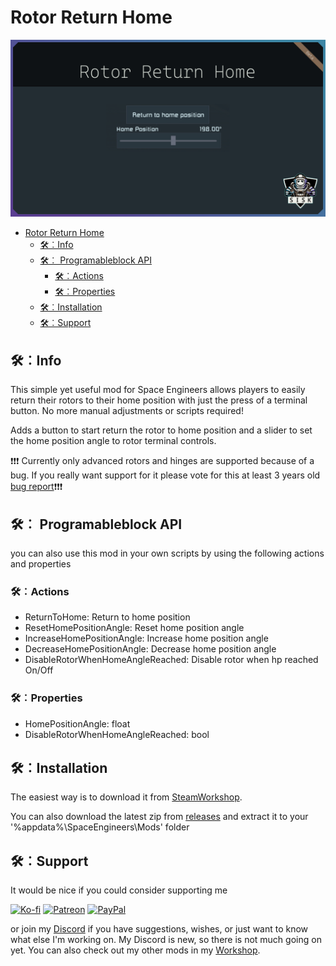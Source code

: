 ﻿# Rotor Return Home
![RotorReturnHome](./Mod/thumb.png)

- [Rotor Return Home](#rotor-return-home)
  - [🛠︰Info](#info)
  - [🛠︰ Programableblock API](#-programableblock-api)
    - [🛠︰Actions](#actions)
    - [🛠︰Properties](#properties)
  - [🛠︰Installation](#installation)
  - [🛠︰Support](#support)

## 🛠︰Info

This simple yet useful mod for Space Engineers allows players to easily return their rotors to their home position with just the press of a terminal button.
No more manual adjustments or scripts required!

Adds a button to start return the rotor to home position and a slider to set the home position angle to rotor terminal controls.

❗❗❗ Currently only advanced rotors and hinges are supported because of a bug.
If you really want support for it please vote for this at least 3 years old [bug report](https://support.keenswh.com/spaceengineers/pc/topic/mod-api-terminal-controls-cannot-be-added-to-rotors)❗❗❗

## 🛠︰ Programableblock API

you can also use this mod in your own scripts by using the following actions and properties

### 🛠︰Actions

* ReturnToHome: Return to home position
* ResetHomePositionAngle: Reset home position angle
* IncreaseHomePositionAngle: Increase home position angle
* DecreaseHomePositionAngle: Decrease home position angle
* DisableRotorWhenHomeAngleReached: Disable rotor when hp reached On/Off

### 🛠︰Properties

* HomePositionAngle: float
* DisableRotorWhenHomeAngleReached: bool

## 🛠︰Installation

The easiest way is to download it from [SteamWorkshop](https://steamcommunity.com/sharedfiles/filedetails/?id=3148640475).

You can also download the latest zip from [releases](https://github.com/SiskSjet/RotorReturnHome/releases) and extract it to your '%appdata%\SpaceEngineers\Mods' folder

## 🛠︰Support

It would be nice if you could consider supporting me 

[![Ko-fi](https://steamuserimages-a.akamaihd.net/ugc/2287333413738438809/074D2B10C793252F866EEB91EC748E0E8B3C3210/?imw=64&imh=64&ima=fit&impolicy=Letterbox&letterbox=false)](https://ko-fi.com/sisksjet) [![Patreon](https://steamuserimages-a.akamaihd.net/ugc/2287333413738613768/8FE59EC78463E3EFA52D59347D83D3C9838BF6E6/?imw=64&imh=64&ima=fit&impolicy=Letterbox&letterbox=false)](https://patreon.com/sisk) [![PayPal](https://steamuserimages-a.akamaihd.net/ugc/2287333413738619680/36B89C41163487AD5BFB13B2C673E0F153171D29/?imw=64&imh=64&ima=fit&impolicy=Letterbox&letterbox=true)](https://paypal.me/sisksjet)

or join my [Discord](https://discord.gg/2s22YCqSFg) if you have suggestions, wishes, or just want to know what else I'm working on. My Discord is new, so there is not much going on yet.
You can also check out my other mods in my [Workshop](https://steamcommunity.com/id/sisksjet/myworkshopfiles/?appid=244850).
